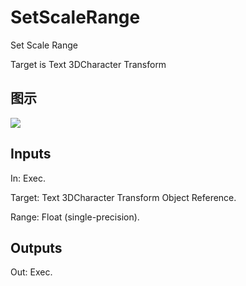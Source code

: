 # SetScaleRange

Set Scale Range

Target is Text 3DCharacter Transform

## 图示

![]($-20221218-20471338.png)

## Inputs

In: Exec.

Target: Text 3DCharacter Transform Object Reference.

Range: Float (single-precision).  

## Outputs

Out: Exec.

